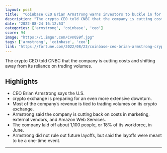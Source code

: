 ```yaml
---
layout: post
title:  "Coinbase CEO Brian Armstrong warns investors to buckle in for a long crypto winter"
description: "The crypto CEO told CNBC that the company is cutting costs and shifting away from its reliance on trading volumes."
date: "2022-08-24 16:12:53"
categories: ['armstrong', 'coinbase', 'ceo']
score: 94
image: "https://i.imgur.com/Cvn0S9f.jpg"
tags: ['armstrong', 'coinbase', 'ceo']
link: "https://fortune.com/2022/08/23/coinbase-ceo-brian-armstrong-crypto-winter-web3-blockchain/"
---
```


The crypto CEO told CNBC that the company is cutting costs and shifting away from its reliance on trading volumes.

## Highlights

- CEO Brian Armstrong says the U.S.
- crypto exchange is preparing for an even more extensive downturn.
- Most of the company’s revenue is tied to trading volumes on its crypto exchange.
- Armstrong said the company is cutting back on costs in marketing, external vendors, and Amazon Web Services.
- The company laid off about 1,100 people, or 18% of its workforce, in June.
- Armstrong did not rule out future layoffs, but said the layoffs were meant to be a one-time event.

---
